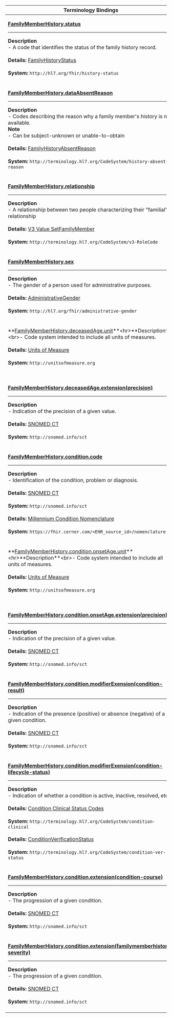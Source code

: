 |Terminology Bindings|
|---|
|<p>**[FamilyMemberHistory.status](https://hl7.org/fhir/familymemberhistory-definitions.html#FamilyMemberHistory.status)**<hr>**Description**<br>- A code that identifies the status of the family history record.<br><br>**Details:** [FamilyHistoryStatus](https://hl7.org/fhir/valueset-history-status.html)<br><br>**System:** `http://hl7.org/fhir/history-status`<br><br>|
|<p>**[FamilyMemberHistory.dataAbsentReason](https://hl7.org/fhir/familymemberhistory-definitions.html#FamilyMemberHistory.dataAbsentReason)**<hr>**Description**<br>- Codes describing the reason why a family member's history is not available.<br>**Note**<br>- Can be subject-unknown or unable-to-obtain<br><br>**Details:** [FamilyHistoryAbsentReason](https://hl7.org/fhir/valueset-history-absent-reason.html)<br><br>**System:** `http://terminology.hl7.org/CodeSystem/history-absent-reason`<br><br>|
|<p>**[FamilyMemberHistory.relationship](https://hl7.org/fhir/familymemberhistory-definitions.html#FamilyMemberHistory.relationship)**<hr>**Description**<br>- A relationship between two people characterizing their "familial" relationship<br><br>**Details:** [V3 Value SetFamilyMember](https://terminology.hl7.org/CodeSystem-v3-RoleCode.html)<br><br>**System:** `http://terminology.hl7.org/CodeSystem/v3-RoleCode`<br><br>|
|<p>**[FamilyMemberHistory.sex](https://hl7.org/fhir/familymemberhistory-definitions.html#FamilyMemberHistory.sex)**<hr>**Description**<br>- The gender of a person used for administrative purposes.<br><br>**Details:** [AdministrativeGender](https://hl7.org/fhir/valueset-administrative-gender.html)<br><br>**System:** `http://hl7.org/fhir/administrative-gender`<br><br>|
|<p>**[FamilyMemberHistory.deceasedAge.unit](https://hl7.org/fhir/familymemberhistory-definitions.html#FamilyMemberHistory.deceased_x_)**<hr>**Description**<br>- Code system intended to include all units of measures.<br><br>**Details:** [Units of Measure](https://ucum.org/trac)<br><br>**System:** `http://unitsofmeasure.org`<br><br>|
|<p>**[FamilyMemberHistory.deceasedAge.extension(precision)](https://hl7.org/fhir/extensibility.html#Extension)**<hr>**Description**<br>- Indication of the precision of a given value.<br><br>**Details:** [SNOMED CT](https://hl7.org/fhir/r4/snomedct.html)<br><br>**System:** `http://snomed.info/sct`<br><br>|
|<p>**[FamilyMemberHistory.condition.code](https://hl7.org/fhir/familymemberhistory-definitions.html#FamilyMemberHistory.condition.code)**<hr>**Description**<br>- Identification of the condition, problem or diagnosis.<br><br>**Details:** [SNOMED CT](https://hl7.org/fhir/valueset-condition-code.html)<br><br>**System:** `http://snomed.info/sct`<br><br>**Details:** [Millennium Condition Nomenclature](https://fhir.cerner.com/millennium/r4/proprietary-codes-and-systems/#nomenclature)<br><br>**System:** `https://fhir.cerner.com/<EHR_source_id>/nomenclature`<br><br>|
|<p>**[FamilyMemberHistory.condition.onsetAge.unit](https://hl7.org/fhir/familymemberhistory-definitions.html#FamilyMemberHistory.condition.onset_x_)**<hr>**Description**<br>- Code system intended to include all units of measures.<br><br>**Details:** [Units of Measure](https://ucum.org/trac)<br><br>**System:** `http://unitsofmeasure.org`<br><br>|
|<p>**[FamilyMemberHistory.condition.onsetAge.extension(precision)](https://hl7.org/fhir/extensibility.html#Extension)**<hr>**Description**<br>- Indication of the precision of a given value.<br><br>**Details:** [SNOMED CT](https://hl7.org/fhir/r4/snomedct.html)<br><br>**System:** `http://snomed.info/sct`<br><br>|
|<p>**[FamilyMemberHistory.condition.modifierExension(condition-result)](https://hl7.org/fhir/R4/backboneelement-definitions.html#BackboneElement.modifierExtension)**<hr>**Description**<br>- Indication of the presence (positive) or absence (negative) of a given condition.<br><br>**Details:** [SNOMED CT](https://hl7.org/fhir/r4/snomedct.html)<br><br>**System:** `http://snomed.info/sct`<br><br>|
|<p>**[FamilyMemberHistory.condition.modifierExension(condition-lifecycle-status)](https://hl7.org/fhir/R4/backboneelement-definitions.html#BackboneElement.modifierExtension)**<hr>**Description**<br>- Indication of whether a condition is active, inactive, resolved, etc.<br><br>**Details:** [Condition Clinical Status Codes](https://hl7.org/fhir/valueset-condition-clinical.html)<br><br>**System:** `http://terminology.hl7.org/CodeSystem/condition-clinical`<br><br>**Details:** [ConditionVerificationStatus](https://hl7.org/fhir/ValueSet/condition-ver-status)<br><br>**System:** `http://terminology.hl7.org/CodeSystem/condition-ver-status`<br><br>|
|<p>**[FamilyMemberHistory.condition.extension(condition-course)](https://hl7.org/fhir/extensibility.html#Extension)**<hr>**Description**<br>- The progression of a given condition.<br><br>**Details:** [SNOMED CT](https://hl7.org/fhir/r4/snomedct.html)<br><br>**System:** `http://snomed.info/sct`<br><br>|
|<p>**[FamilyMemberHistory.condition.extension(familymemberhistory-severity)](https://hl7.org/fhir/extension-familymemberhistory-severity.html)**<hr>**Description**<br>- The progression of a given condition.<br><br>**Details:** [SNOMED CT](https://hl7.org/fhir/r4/snomedct.html)<br><br>**System:** `http://snomed.info/sct`<br><br>|
